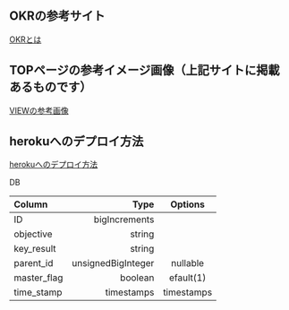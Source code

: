 ## OKRの参考サイト
[OKRとは](https://www.kaonavi.jp/dictionary/okr/)

## TOPページの参考イメージ画像（上記サイトに掲載あるものです）
[VIEWの参考画像](https://gyazo.com/cad00082fd8d7366d53fdf4cad41389c)

## herokuへのデプロイ方法
[herokuへのデプロイ方法](https://docs.google.com/document/d/1qJ_VOCOTJnjaIoZblAKYiwJN43LHd2qO_JCf-WKQqjY/edit?usp=sharing)

DB

| Column | Type | 	Options |
|:-----------|------------:|:------------:|
| ID      | bigIncrements    |     |
| objective     | string  |     |
| key_result       | string  |      |
| parent_id         | unsignedBigInteger  | nullable  |
| master_flag       | boolean  | efault(1)  |
| time_stamp    | timestamps  | timestamps  |
